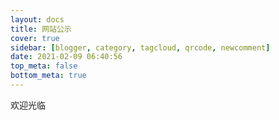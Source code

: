 ```yaml
---
layout: docs
title: 网站公示
cover: true
sidebar: [blogger, category, tagcloud, qrcode, newcomment]
date: 2021-02-09 06:40:56
top_meta: false
bottom_meta: true
---
```


欢迎光临